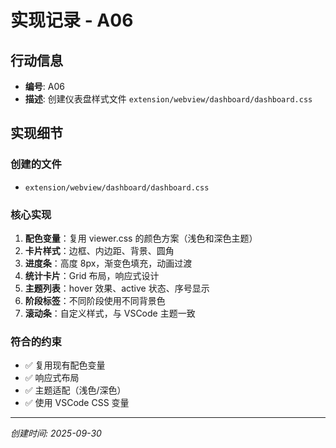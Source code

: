 # 实现记录 - A06

## 行动信息
- **编号**: A06
- **描述**: 创建仪表盘样式文件 `extension/webview/dashboard/dashboard.css`

## 实现细节

### 创建的文件
- `extension/webview/dashboard/dashboard.css`

### 核心实现
1. **配色变量**：复用 viewer.css 的颜色方案（浅色和深色主题）
2. **卡片样式**：边框、内边距、背景、圆角
3. **进度条**：高度 8px，渐变色填充，动画过渡
4. **统计卡片**：Grid 布局，响应式设计
5. **主题列表**：hover 效果、active 状态、序号显示
6. **阶段标签**：不同阶段使用不同背景色
7. **滚动条**：自定义样式，与 VSCode 主题一致

### 符合的约束
- ✅ 复用现有配色变量
- ✅ 响应式布局
- ✅ 主题适配（浅色/深色）
- ✅ 使用 VSCode CSS 变量

---
*创建时间: 2025-09-30*